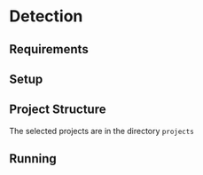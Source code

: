 # Detection

## Requirements

## Setup

## Project Structure 

The selected projects are in the directory `projects`

## Running  
